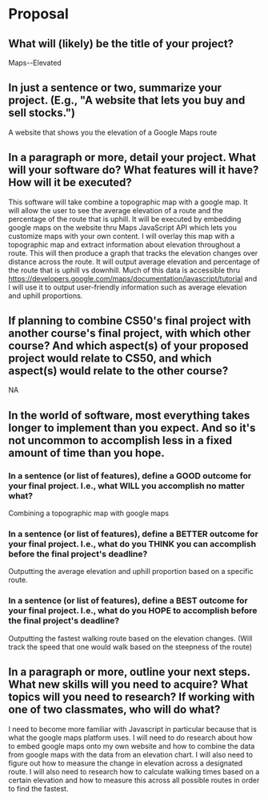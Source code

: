 # Proposal

## What will (likely) be the title of your project?

Maps--Elevated

## In just a sentence or two, summarize your project. (E.g., "A website that lets you buy and sell stocks.")

A website that shows you the elevation of a Google Maps route

## In a paragraph or more, detail your project. What will your software do? What features will it have? How will it be executed?

This software will take combine a topographic map with a google map. It will allow the user to see the average elevation of a route and the percentage of the route that is uphill.
It will be executed by embedding google maps on the website thru Maps JavaScript API which lets you customize maps with your own content. I will overlay this map with a topographic map
and extract information about elevation throughout a route. This will then produce a graph that tracks the elevation changes over distance across the route. It will output average
elevation and percentage of the route that is uphill vs downhill. Much of this data is accessible thru https://developers.google.com/maps/documentation/javascript/tutorial and I will
use it to output user-friendly information such as average elevation and uphill proportions.

## If planning to combine CS50's final project with another course's final project, with which other course? And which aspect(s) of your proposed project would relate to CS50, and which aspect(s) would relate to the other course?

NA

## In the world of software, most everything takes longer to implement than you expect. And so it's not uncommon to accomplish less in a fixed amount of time than you hope.

### In a sentence (or list of features), define a GOOD outcome for your final project. I.e., what WILL you accomplish no matter what?

Combining a topographic map with google maps

### In a sentence (or list of features), define a BETTER outcome for your final project. I.e., what do you THINK you can accomplish before the final project's deadline?

Outputting the average elevation and uphill proportion based on a specific route.

### In a sentence (or list of features), define a BEST outcome for your final project. I.e., what do you HOPE to accomplish before the final project's deadline?

Outputting the fastest walking route based on the elevation changes. (Will track the speed that one would walk based on the steepness of the route)

## In a paragraph or more, outline your next steps. What new skills will you need to acquire? What topics will you need to research? If working with one of two classmates, who will do what?

I need to become more familiar with Javascript in particular because that is what the google maps platform uses. I will need to do research about how to embed google maps onto my own website
and how to combine the data from google maps with the data from an elevation chart. I will also need to figure out how to measure the change in elevation across a designated route. I will also
need to research how to calculate walking times based on a certain elevation and how to measure this across all possible routes in order to find the fastest.
